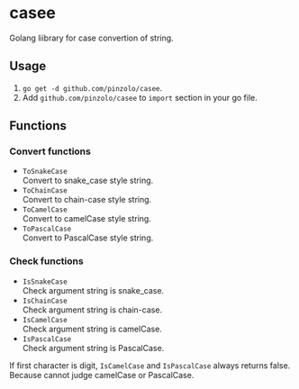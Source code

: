 # casee
Golang liibrary for case convertion of string.

## Usage

1. `go get -d github.com/pinzolo/casee`.
2. Add `github.com/pinzolo/casee` to `import` section in your go file.

## Functions

### Convert functions

* `ToSnakeCase`  
  Convert to snake_case style string.
* `ToChainCase`  
  Convert to chain-case style string.
* `ToCamelCase`  
  Convert to camelCase style string.
* `ToPascalCase`  
  Convert to PascalCase style string.

### Check functions

* `IsSnakeCase`  
  Check argument string is snake_case.
* `IsChainCase`  
  Check argument string is chain-case.
* `IsCamelCase`  
  Check argument string is camelCase.
* `IsPascalCase`  
  Check argument string is PascalCase.

If first character is digit, `IsCamelCase` and `IsPascalCase` always returns false.  
Because cannot judge camelCase or PascalCase.

